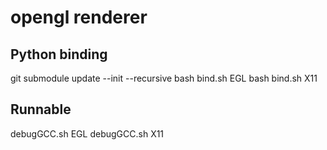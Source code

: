# opengl renderer

## Python binding

git submodule update --init --recursive
bash bind.sh EGL
bash bind.sh X11

## Runnable

debugGCC.sh EGL
debugGCC.sh X11
